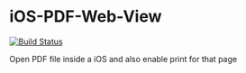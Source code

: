 # iOS-PDF-Web-View

[![Build Status](https://api.travis-ci.org/kishorep92/iOS-PDF-Web-View.svg?branch=master)](https://travis-ci.org/kishorep92/iOS-PDF-Web-View)

Open PDF file inside a iOS and also enable print for that page
